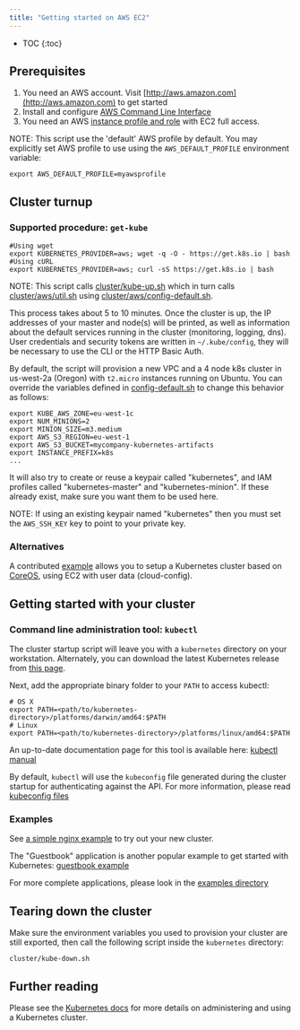 ```yaml
---
title: "Getting started on AWS EC2"
---
```

* TOC
{:toc}

## Prerequisites

1. You need an AWS account. Visit [http://aws.amazon.com](http://aws.amazon.com) to get started
2. Install and configure [AWS Command Line Interface](http://aws.amazon.com/cli)
3. You need an AWS [instance profile and role](http://docs.aws.amazon.com/IAM/latest/UserGuide/instance-profiles) with EC2 full access.

NOTE: This script use the 'default' AWS profile by default.
You may explicitly set AWS profile to use using the `AWS_DEFAULT_PROFILE` environment variable:

```shell
export AWS_DEFAULT_PROFILE=myawsprofile
```

## Cluster turnup

### Supported procedure: `get-kube`

```shell
#Using wget
export KUBERNETES_PROVIDER=aws; wget -q -O - https://get.k8s.io | bash
#Using cURL
export KUBERNETES_PROVIDER=aws; curl -sS https://get.k8s.io | bash
```

NOTE: This script calls [cluster/kube-up.sh](http://releases.k8s.io/{{page.githubbranch}}/cluster/kube-up.sh)
which in turn calls [cluster/aws/util.sh](http://releases.k8s.io/{{page.githubbranch}}/cluster/aws/util.sh)
using [cluster/aws/config-default.sh](http://releases.k8s.io/{{page.githubbranch}}/cluster/aws/config-default.sh).

This process takes about 5 to 10 minutes. Once the cluster is up, the IP addresses of your master and node(s) will be printed,
as well as information about the default services running in the cluster (monitoring, logging, dns). User credentials and security
tokens are written in `~/.kube/config`, they will be necessary to use the CLI or the HTTP Basic Auth.

By default, the script will provision a new VPC and a 4 node k8s cluster in us-west-2a (Oregon) with `t2.micro` instances running on Ubuntu.
You can override the variables defined in [config-default.sh](http://releases.k8s.io/{{page.githubbranch}}/cluster/aws/config-default.sh) to change this behavior as follows:

```shell
export KUBE_AWS_ZONE=eu-west-1c
export NUM_MINIONS=2
export MINION_SIZE=m3.medium
export AWS_S3_REGION=eu-west-1
export AWS_S3_BUCKET=mycompany-kubernetes-artifacts
export INSTANCE_PREFIX=k8s
...
```

It will also try to create or reuse a keypair called "kubernetes", and IAM profiles called "kubernetes-master" and "kubernetes-minion".
If these already exist, make sure you want them to be used here.

NOTE: If using an existing keypair named "kubernetes" then you must set the `AWS_SSH_KEY` key to point to your private key.

### Alternatives

A contributed [example](/{{page.version}}/docs/getting-started-guides/coreos/coreos_multinode_cluster) allows you to setup a Kubernetes cluster based on [CoreOS](http://www.coreos.com), using
EC2 with user data (cloud-config).

## Getting started with your cluster

### Command line administration tool: `kubectl`

The cluster startup script will leave you with a `kubernetes` directory on your workstation.
Alternately, you can download the latest Kubernetes release from [this page](https://github.com/kubernetes/kubernetes/releases).

Next, add the appropriate binary folder to your `PATH` to access kubectl:

```shell
# OS X
export PATH=<path/to/kubernetes-directory>/platforms/darwin/amd64:$PATH
# Linux
export PATH=<path/to/kubernetes-directory>/platforms/linux/amd64:$PATH
```

An up-to-date documentation page for this tool is available here: [kubectl manual](/{{page.version}}/docs/user-guide/kubectl/kubectl)

By default, `kubectl` will use the `kubeconfig` file generated during the cluster startup for authenticating against the API.
For more information, please read [kubeconfig files](/{{page.version}}/docs/user-guide/kubeconfig-file)

### Examples

See [a simple nginx example](/{{page.version}}/docs/user-guide/simple-nginx) to try out your new cluster.

The "Guestbook" application is another popular example to get started with Kubernetes: [guestbook example](https://github.com/kubernetes/kubernetes/tree/{{page.githubbranch}}/examples/guestbook/)

For more complete applications, please look in the [examples directory](https://github.com/kubernetes/kubernetes/tree/{{page.githubbranch}}/examples/)

## Tearing down the cluster

Make sure the environment variables you used to provision your cluster are still exported, then call the following script inside the
`kubernetes` directory:

```shell
cluster/kube-down.sh
```

## Further reading

Please see the [Kubernetes docs](/{{page.version}}/docs/) for more details on administering
and using a Kubernetes cluster.
